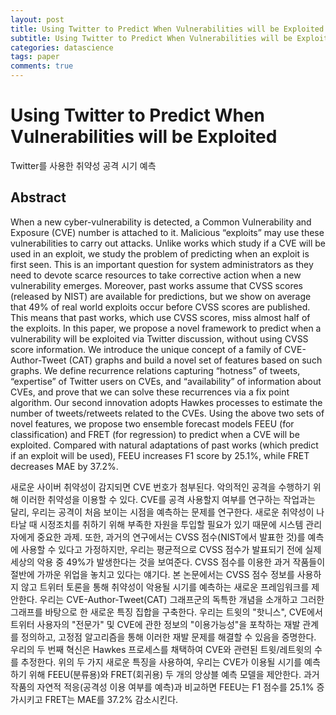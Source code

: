 ```yaml
---
layout: post
title: Using Twitter to Predict When Vulnerabilities will be Exploited
subtitle: Using Twitter to Predict When Vulnerabilities will be Exploited
categories: datascience
tags: paper
comments: true
---
```


# Using Twitter to Predict When Vulnerabilities will be Exploited
Twitter를 사용한 취약성 공격 시기 예측


## Abstract
When a new cyber-vulnerability is detected, a Common Vulnerability and Exposure (CVE) number is attached to it. Malicious “exploits” may use these vulnerabilities to carry out attacks. Unlike works which study if a CVE will be used in an exploit, we study the problem of predicting when an exploit is first seen. This is an important question for system administrators as they need to devote scarce resources to take corrective action when a new vulnerability emerges. Moreover, past works assume that CVSS scores (released by NIST) are available for predictions, but we show on average that 49% of real world exploits occur before CVSS scores are published. This means that past works, which use CVSS scores, miss almost half of the exploits. In this paper, we propose a novel framework to predict when a vulnerability will be exploited via Twitter discussion, without using CVSS score information. We introduce the unique concept of a family of CVE-Author-Tweet (CAT) graphs and build a novel set of features based on such graphs. We define recurrence relations capturing “hotness” of tweets, “expertise” of Twitter users on CVEs, and “availability” of information about CVEs, and prove that we can solve these recurrences via a fix point algorithm. Our second innovation adopts Hawkes processes to estimate the number of tweets/retweets related to the CVEs. Using the above two sets of novel features, we propose two ensemble forecast models FEEU (for classification) and FRET (for regression) to predict when a CVE will be exploited. Compared with natural adaptations of past works (which predict if an exploit will be used), FEEU increases F1 score by 25.1%, while FRET decreases MAE by 37.2%.

새로운 사이버 취약성이 감지되면 CVE 번호가 첨부된다. 악의적인 공격을 수행하기 위해 이러한 취약성을 이용할 수 있다. CVE를 공격 사용할지 여부를 연구하는 작업과는 달리, 우리는 공격이 처음 보이는 시점을 예측하는 문제를 연구한다. 새로운 취약성이 나타날 때 시정조치를 취하기 위해 부족한 자원을 투입할 필요가 있기 때문에 시스템 관리자에게 중요한 과제. 또한, 과거의 연구에서는 CVSS 점수(NIST에서 발표한 것)를 예측에 사용할 수 있다고 가정하지만, 우리는 평균적으로 CVSS 점수가 발표되기 전에 실제 세상의 악용 중 49%가 발생한다는 것을 보여준다. CVSS 점수를 이용한 과거 작품들이 절반에 가까운 위업을 놓치고 있다는 얘기다. 본 논문에서는 CVSS 점수 정보를 사용하지 않고 트위터 토론을 통해 취약성이 악용될 시기를 예측하는 새로운 프레임워크를 제안한다. 우리는 CVE-Author-Tweet(CAT) 그래프군의 독특한 개념을 소개하고 그러한 그래프를 바탕으로 한 새로운 특징 집합을 구축한다. 우리는 트윗의 "핫니스", CVE에서 트위터 사용자의 "전문가" 및 CVE에 관한 정보의 "이용가능성"을 포착하는 재발 관계를 정의하고, 고정점 알고리즘을 통해 이러한 재발 문제를 해결할 수 있음을 증명한다. 우리의 두 번째 혁신은 Hawkes 프로세스를 채택하여 CVE와 관련된 트윗/레트윗의 수를 추정한다. 위의 두 가지 새로운 특징을 사용하여, 우리는 CVE가 이용될 시기를 예측하기 위해 FEEU(분류용)와 FRET(회귀용) 두 개의 앙상블 예측 모델을 제안한다. 과거 작품의 자연적 적응(공격성 이용 여부를 예측)과 비교하면 FEEU는 F1 점수를 25.1% 증가시키고 FRET는 MAE를 37.2% 감소시킨다.